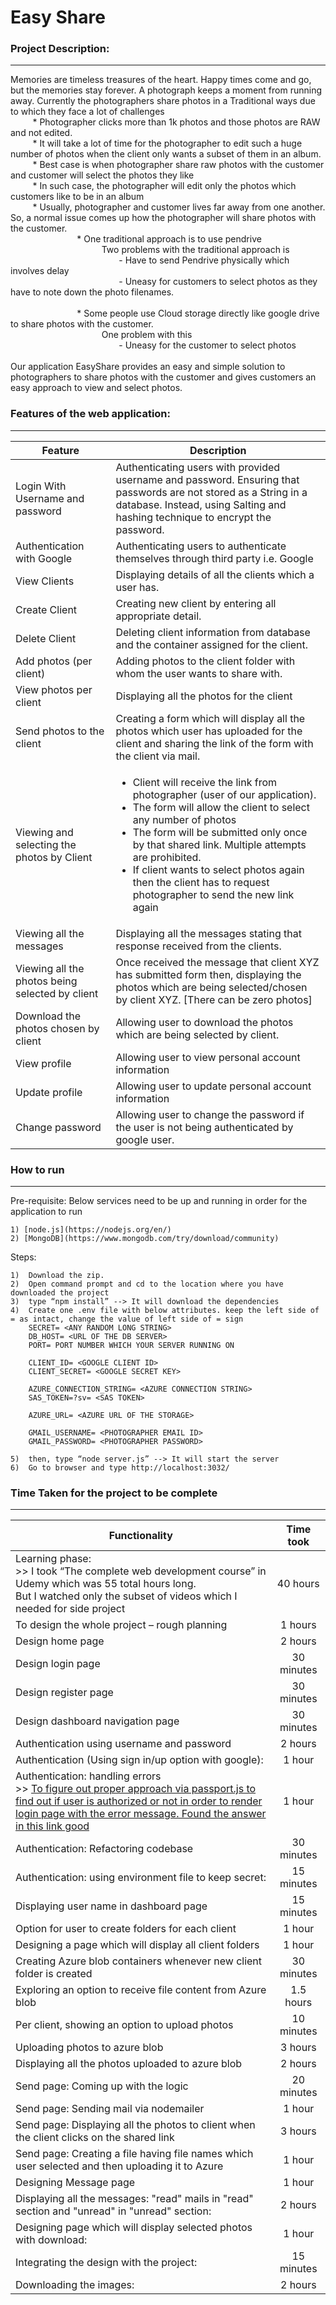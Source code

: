 Easy Share
============

### Project Description:
***
Memories are timeless treasures of the heart. Happy times come and go, but the memories stay forever. A photograph keeps a moment from running away. 
Currently the photographers share photos in a Traditional ways due to which they face a lot of challenges <br/>
&nbsp; &nbsp; &nbsp; &nbsp; &nbsp;* Photographer clicks more than 1k photos and those photos are RAW and not edited. <br/>
&nbsp; &nbsp; &nbsp; &nbsp; &nbsp;* It will take a lot of time for the photographer to edit such a huge number of photos when the client only wants a subset of them in an album.<br/>
&nbsp; &nbsp; &nbsp; &nbsp; &nbsp;* Best case is when photographer share raw photos with the customer and customer will select the photos they like<br/>
&nbsp; &nbsp; &nbsp; &nbsp; &nbsp;* In such case, the photographer will edit only the photos which customers like to be in an album<br/>
&nbsp; &nbsp; &nbsp; &nbsp; &nbsp;* Usually, photographer and customer lives far away from one another. So, a normal issue comes up how the photographer will share photos with the customer.<br/>
&nbsp; &nbsp; &nbsp; &nbsp; &nbsp;&nbsp; &nbsp; &nbsp; &nbsp; &nbsp;&nbsp; &nbsp; &nbsp; &nbsp; &nbsp;* One traditional approach is to use pendrive<br/>
&nbsp; &nbsp; &nbsp; &nbsp; &nbsp;&nbsp; &nbsp; &nbsp; &nbsp; &nbsp; &nbsp; &nbsp; &nbsp; &nbsp;&nbsp; &nbsp; &nbsp; &nbsp; &nbsp;&nbsp; Two problems with the traditional approach is <br/>
&nbsp; &nbsp; &nbsp; &nbsp; &nbsp;&nbsp; &nbsp; &nbsp; &nbsp; &nbsp; &nbsp; &nbsp; &nbsp; &nbsp;&nbsp; &nbsp; &nbsp; &nbsp; &nbsp;&nbsp; &nbsp; &nbsp; &nbsp; &nbsp;- Have to send Pendrive physically which involves delay<br/>
&nbsp; &nbsp; &nbsp; &nbsp; &nbsp;&nbsp; &nbsp; &nbsp; &nbsp; &nbsp; &nbsp; &nbsp; &nbsp; &nbsp;&nbsp; &nbsp; &nbsp; &nbsp; &nbsp;&nbsp; &nbsp; &nbsp; &nbsp; &nbsp;- Uneasy for customers to select photos as they have to note down the photo filenames. <br/>                               
&nbsp; &nbsp; &nbsp; &nbsp; &nbsp;&nbsp; &nbsp; &nbsp; &nbsp; &nbsp;&nbsp; &nbsp; &nbsp; &nbsp; &nbsp;* Some people use Cloud storage directly like google drive to share photos with the customer.<br/>
&nbsp; &nbsp; &nbsp; &nbsp; &nbsp;&nbsp; &nbsp; &nbsp; &nbsp; &nbsp; &nbsp; &nbsp; &nbsp; &nbsp;&nbsp; &nbsp; &nbsp; &nbsp; &nbsp;&nbsp; One problem with this <br/>
&nbsp; &nbsp; &nbsp; &nbsp; &nbsp;&nbsp; &nbsp; &nbsp; &nbsp; &nbsp; &nbsp; &nbsp; &nbsp; &nbsp;&nbsp; &nbsp; &nbsp; &nbsp; &nbsp;&nbsp; &nbsp; &nbsp; &nbsp; &nbsp;- Uneasy for the customer to select photos<br/>
<br/>
Our application EasyShare provides an easy and simple solution to photographers to share photos with the customer and gives customers an easy approach to view and select photos.<br/>

### Features of the web application:
***

| Feature         | Description |
| ------- |-------------| 
| Login With Username and password | Authenticating users with provided username and password. Ensuring that passwords are not stored as a String in a database. Instead, using Salting and hashing technique to encrypt the password. |
| Authentication with Google |	Authenticating users to authenticate themselves through third party i.e. Google |
| View Clients | Displaying details of all the clients which a user has. |
| Create Client | Creating new client by entering all appropriate detail. |
| Delete Client | Deleting client information from database and the container assigned for the client. |
| Add photos (per client) | Adding photos to the client folder with whom the user wants to share with.  |
| View photos per client | Displaying all the photos for the client |
| Send photos to the client | Creating a form which will display all the photos which user has uploaded for the client and sharing the link of the form with the client via mail.  |
| Viewing and selecting the photos by Client | <ul><li>Client will receive the link from photographer (user of our application).</li><li>The form will allow the client to select any number of photos</li><li>The form will be submitted only once by that shared link. Multiple attempts are prohibited.</li><li> If client wants to select photos again then the client has to request photographer to send the new link again</li> </ul> |
| Viewing all the messages	| Displaying all the messages stating that response received from the clients. |
| Viewing all the photos being selected by client | Once received the message that client XYZ has submitted form then, displaying the photos which are being selected/chosen by client XYZ.  [There can be zero photos] |
| Download the photos chosen by client | Allowing user to download the photos which are being selected by client. | 
| View profile | Allowing user to view personal account information |
| Update profile | Allowing user to update personal account information |
| Change password | Allowing user to change the password if the user is not being authenticated by google user. |


### How to run
***

Pre-requisite: Below services need to be up and running in order for the application to run

    1) [node.js](https://nodejs.org/en/)
    2) [MongoDB](https://www.mongodb.com/try/download/community)

Steps:
  
    1)	Download the zip.
    2)	Open command prompt and cd to the location where you have downloaded the project
    3)	type “npm install” --> It will download the dependencies
    4)  Create one .env file with below attributes. keep the left side of = as intact, change the value of left side of = sign
        SECRET= <ANY RANDOM LONG STRING>
        DB_HOST= <URL OF THE DB SERVER>
        PORT= PORT NUMBER WHICH YOUR SERVER RUNNING ON

        CLIENT_ID= <GOOGLE CLIENT ID>
        CLIENT_SECRET= <GOOGLE SECRET KEY>

        AZURE_CONNECTION_STRING= <AZURE CONNECTION STRING>
        SAS_TOKEN=?sv= <SAS TOKEN>

        AZURE_URL= <AZURE URL OF THE STORAGE>

        GMAIL_USERNAME= <PHOTOGRAPHER EMAIL ID>
        GMAIL_PASSWORD= <PHOTOGRAPHER PASSWORD>

    5)	then, type “node server.js” --> It will start the server
    6)	Go to browser and type http://localhost:3032/

### Time Taken for the project to be complete
***

| Functionality | Time took |
| ------------- | :-------: |
| Learning phase: <br /> >> I took “The complete web development course” in Udemy which was 55 total hours long. <br /> But I watched only the subset of videos which I needed for side project |	40 hours |
| To design the whole project – rough planning |1 hours |
| Design home page | 2 hours |
| Design login page | 30 minutes |
| Design register page | 30 minutes |
| Design dashboard navigation page | 30 minutes |
| Authentication using username and password	| 2 hours |
| Authentication (Using sign in/up option with google): | 1 hour |
| Authentication: handling errors <br /> >> [To figure out proper approach via passport.js to find out if user is authorized or not in order to render <br /> login page with the error message. Found the answer in this link good](https://github.com/jaredhanson/passport-local/issues/4) | 1 hour |
| Authentication: Refactoring codebase | 30 minutes |
| Authentication: using environment file to keep secret: | 15 minutes |
| Displaying user name in dashboard page | 15 minutes |
| Option for user to create folders for each client | 1 hour |
| Designing a page which will display all client folders | 1 hour |
| Creating Azure blob containers whenever new client folder is created | 30 minutes |
| Exploring an option to receive file content from Azure blob | 1.5 hours |
| Per client, showing an option to upload photos | 10 minutes |
| Uploading photos to azure blob | 3 hours |
| Displaying all the photos uploaded to azure blob | 2 hours |
| Send page: Coming up with the logic | 20 minutes |
| Send page: Sending mail via nodemailer | 1 hour |
| Send page: Displaying all the photos to client when the client clicks on the shared link | 3 hours |
| Send page: Creating a file having file names which user selected and then uploading it to Azure | 1 hour |
| Designing Message page | 1 hour |
| Displaying all the messages: "read" mails in "read" section and "unread" in "unread" section: | 2 hours |
| Designing page which will display selected photos with download: | 1 hour |
| Integrating the design with the project: | 15 minutes |
| Downloading the images: | 2 hours |

